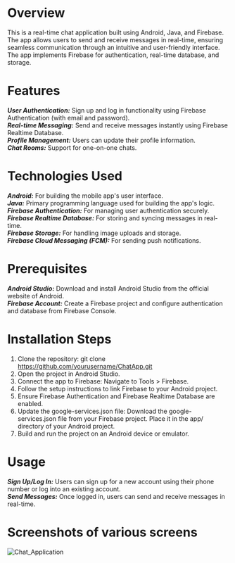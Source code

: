 # Overview
This is a real-time chat application built using Android, Java, and Firebase. The app allows users to send and receive messages in real-time, ensuring seamless communication through an intuitive and user-friendly interface. The app implements Firebase for authentication, real-time database, and storage.

# Features
***User Authentication:*** Sign up and log in functionality using Firebase Authentication (with email and password).<br/>
***Real-time Messaging:*** Send and receive messages instantly using Firebase Realtime Database.<br/>
***Profile Management:*** Users can update their profile information.<br/>
***Chat Rooms:*** Support for one-on-one chats.<br/>

# Technologies Used
***Android:*** For building the mobile app's user interface.<br/>
***Java:*** Primary programming language used for building the app's logic.<br/>
***Firebase Authentication:*** For managing user authentication securely.<br/>
***Firebase Realtime Database:*** For storing and syncing messages in real-time.<br/>
***Firebase Storage:*** For handling image uploads and storage.<br/>
***Firebase Cloud Messaging (FCM):*** For sending push notifications.<br/>

# Prerequisites
***Android Studio:*** Download and install Android Studio from the official website of Android.<br/>
***Firebase Account:*** Create a Firebase project and configure authentication and database from Firebase Console.<br/>

# Installation Steps
1. Clone the repository:
   git clone https://github.com/yourusername/ChatApp.git
2. Open the project in Android Studio.
3. Connect the app to Firebase:
   Navigate to Tools > Firebase.
4. Follow the setup instructions to link Firebase to your Android project.
5. Ensure Firebase Authentication and Firebase Realtime Database are enabled.
6. Update the google-services.json file:
   Download the google-services.json file from your Firebase project.
   Place it in the app/ directory of your Android project.
7. Build and run the project on an Android device or emulator.

# Usage
***Sign Up/Log In:*** Users can sign up for a new account using their phone number or log into an existing account.<br/>
***Send Messages:*** Once logged in, users can send and receive messages in real-time.<br/>

# Screenshots of various screens
![Chat_Application](https://github.com/user-attachments/assets/19e63b47-690c-4455-a9f5-e5d0051968aa)
